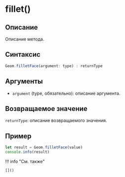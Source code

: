 # fillet()

## Описание
Описание метода.

## Синтаксис
```javascript
Geom.filletFace(argument: type) : returnType
```

## Аргументы
- `argument` (type, обязательно): описание аргумента.

## Возвращаемое значение
`returnType`: описание возвращаемого значения.

## Пример
```javascript linenums="1"
let result = Geom.filletFace(value)
console.info(result)
```

!!! info "См. также"

    []()

